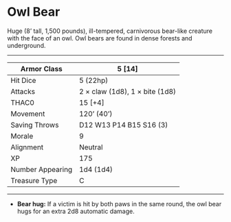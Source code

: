 # Owl Bear

Huge (8’ tall, 1,500 pounds), ill-tempered, carnivorous bear-like creature with the face of an owl. Owl bears are found in dense forests and underground.

------

| Armor Class     | 5 [14]                         |
| ---------------- | ------------------------------ |
| Hit Dice         | 5 (22hp)                       |
| Attacks          | 2 × claw (1d8), 1 × bite (1d8) |
| THAC0            | 15 [+4]                        |
| Movement         | 120’ (40’)                     |
| Saving Throws    | D12 W13 P14 B15 S16 (3)        |
| Morale           | 9                              |
| Alignment        | Neutral                        |
| XP               | 175                            |
| Number Appearing | 1d4 (1d4)                      |
| Treasure Type    | C                              |

------

- **Bear hug:** If a victim is hit by both paws in the same round, the owl bear hugs for an extra 2d8 automatic damage.